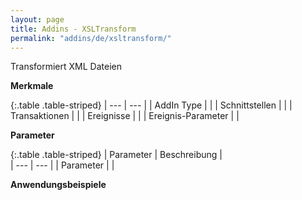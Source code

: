 ```yaml
---
layout: page
title: Addins - XSLTransform
permalink: "addins/de/xsltransform/"
---
```


Transformiert XML Dateien

__Merkmale__

{:.table .table-striped}
| --- | --- |
| AddIn Type |  |
| Schnittstellen |  |
| Transaktionen |  |
| Ereignisse |  |
| Ereignis-Parameter |  |


__Parameter__

{:.table .table-striped}
| Parameter | Beschreibung |                      
| --- | --- |
| Parameter |  |


__Anwendungsbeispiele__

